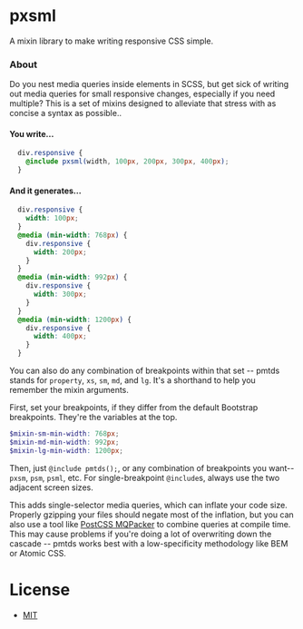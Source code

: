 # pxsml

A mixin library to make writing responsive CSS simple.

### About

Do you nest media queries inside elements in SCSS, but get sick of writing out media queries for small responsive changes, especially if you need multiple? This is a set of mixins designed to alleviate that stress with as concise a syntax as possible..

#### You write...
```scss
  div.responsive {
    @include pxsml(width, 100px, 200px, 300px, 400px); 
  }
```

#### And it generates...
```css
  div.responsive {
    width: 100px;
  }
  @media (min-width: 768px) {
    div.responsive {
      width: 200px;
    }
  }
  @media (min-width: 992px) {
    div.responsive {
      width: 300px;
    }
  }
  @media (min-width: 1200px) {
    div.responsive {
      width: 400px;
    }
  }
```

You can also do any combination of breakpoints within that set -- pmtds stands for `property`, `xs`, `sm`, `md`, and `lg`. It's a shorthand to help you remember the mixin arguments.

First, set your breakpoints, if they differ from the default Bootstrap breakpoints. They're the variables at the top.

```scss
$mixin-sm-min-width: 768px;
$mixin-md-min-width: 992px;
$mixin-lg-min-width: 1200px;
```

Then, just `@include pmtds();`, or any combination of breakpoints you want--`pxsm`, `psm`, `psml`, etc. For single-breakpoint `@include`s, always use the two adjacent screen sizes.

This adds single-selector media queries, which can inflate your code size. Properly gzipping your files should negate most of the inflation, but you can also use a tool like [PostCSS MQPacker](https://github.com/hail2u/node-css-mqpacker) to combine queries at compile time. This may cause problems if you're doing a lot of overwriting down the cascade -- pmtds works best with a low-specificity methodology like BEM or Atomic CSS.

# License
- [MIT](https://github.com/mpopv/pmtds/blob/master/LICENSE)
